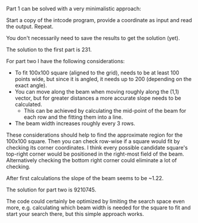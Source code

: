 Part 1 can be solved with a very minimalistic approach:

Start a copy of the intcode program, provide a coordinate as input and read the output.
Repeat.

You don't necessarily need to save the results to get the solution (yet).

The solution to the first part is 231.

For part two I have the following considerations:

* To fit 100x100 square (aligned to the grid), needs to be at least 100 points wide, but since it is angled, it needs up to 200 (depending on the exact angle).
* You can move along the beam when moving roughly along the (1,1) vector, but for greater distances a more accurate slope needs to be calculated.
    * This can be achieved by calculating the mid-point of the beam for each row and the fitting them into a line.
* The beam width increases roughly every 3 rows.

These considerations should help to find the approximate region for the 100x100 square.
Then you can check row-wise if a square would fit by checking its corner coordinates.
I think every possible candidate square's top-right corner would be positioned in the right-most field of the beam.
Alternatively checking the bottom right corner could eliminate a lot of checking.

After first calculations the slope of the beam seems to be ~1.22.

The solution for part two is 9210745.

The code could certainly be optimized by limiting the search space even more, e.g. calculating which beam width is needed for the square to fit and start your search there, but this simple approach works.
